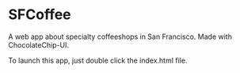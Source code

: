 # SFCoffee

A web app about specialty coffeeshops in San Francisco. Made with ChocolateChip-UI.

To launch this app, just double click the index.html file.